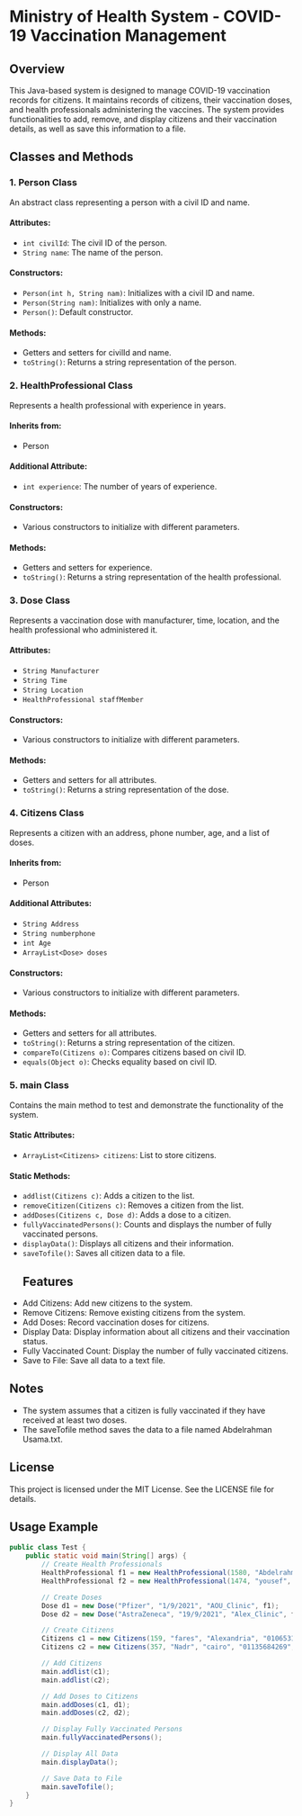 # Ministry of Health System - COVID-19 Vaccination Management

## Overview
This Java-based system is designed to manage COVID-19 vaccination records for citizens. It maintains records of citizens, their vaccination doses, and health professionals administering the vaccines. The system provides functionalities to add, remove, and display citizens and their vaccination details, as well as save this information to a file.

## Classes and Methods

### 1. Person Class
An abstract class representing a person with a civil ID and name.

#### Attributes:
- `int civilId`: The civil ID of the person.
- `String name`: The name of the person.

#### Constructors:
- `Person(int h, String nam)`: Initializes with a civil ID and name.
- `Person(String nam)`: Initializes with only a name.
- `Person()`: Default constructor.

#### Methods:
- Getters and setters for civilId and name.
- `toString()`: Returns a string representation of the person.

### 2. HealthProfessional Class
Represents a health professional with experience in years.

#### Inherits from:
- Person

#### Additional Attribute:
- `int experience`: The number of years of experience.

#### Constructors:
- Various constructors to initialize with different parameters.

#### Methods:
- Getters and setters for experience.
- `toString()`: Returns a string representation of the health professional.

### 3. Dose Class
Represents a vaccination dose with manufacturer, time, location, and the health professional who administered it.

#### Attributes:
- `String Manufacturer`
- `String Time`
- `String Location`
- `HealthProfessional staffMember`

#### Constructors:
- Various constructors to initialize with different parameters.

#### Methods:
- Getters and setters for all attributes.
- `toString()`: Returns a string representation of the dose.

### 4. Citizens Class
Represents a citizen with an address, phone number, age, and a list of doses.

#### Inherits from:
- Person

#### Additional Attributes:
- `String Address`
- `String numberphone`
- `int Age`
- `ArrayList<Dose> doses`

#### Constructors:
- Various constructors to initialize with different parameters.

#### Methods:
- Getters and setters for all attributes.
- `toString()`: Returns a string representation of the citizen.
- `compareTo(Citizens o)`: Compares citizens based on civil ID.
- `equals(Object o)`: Checks equality based on civil ID.

### 5. main Class
Contains the main method to test and demonstrate the functionality of the system.

#### Static Attributes:
- `ArrayList<Citizens> citizens`: List to store citizens.

#### Static Methods:
- `addlist(Citizens c)`: Adds a citizen to the list.
- `removeCitizen(Citizens c)`: Removes a citizen from the list.
- `addDoses(Citizens c, Dose d)`: Adds a dose to a citizen.
- `fullyVaccinatedPersons()`: Counts and displays the number of fully vaccinated persons.
- `displayData()`: Displays all citizens and their information.
- `saveTofile()`: Saves all citizen data to a file.
  ## Features
- Add Citizens: Add new citizens to the system.
- Remove Citizens: Remove existing citizens from the system.
- Add Doses: Record vaccination doses for citizens.
- Display Data: Display information about all citizens and their vaccination status.
- Fully Vaccinated Count: Display the number of fully vaccinated citizens.
- Save to File: Save all data to a text file.

## Notes
- The system assumes that a citizen is fully vaccinated if they have received at least two doses.
- The saveTofile method saves the data to a file named Abdelrahman Usama.txt.

## License
This project is licensed under the MIT License. See the LICENSE file for details.


## Usage Example

```java
public class Test {
    public static void main(String[] args) {
        // Create Health Professionals
        HealthProfessional f1 = new HealthProfessional(1580, "Abdelrahman", 2);
        HealthProfessional f2 = new HealthProfessional(1474, "yousef", 6);

        // Create Doses
        Dose d1 = new Dose("Pfizer", "1/9/2021", "AOU_Clinic", f1);
        Dose d2 = new Dose("AstraZeneca", "19/9/2021", "Alex_Clinic", f2);

        // Create Citizens
        Citizens c1 = new Citizens(159, "fares", "Alexandria", "01065314789", 32);
        Citizens c2 = new Citizens(357, "Nadr", "cairo", "01135684269", 26);

        // Add Citizens
        main.addlist(c1);
        main.addlist(c2);

        // Add Doses to Citizens
        main.addDoses(c1, d1);
        main.addDoses(c2, d2);

        // Display Fully Vaccinated Persons
        main.fullyVaccinatedPersons();

        // Display All Data
        main.displayData();

        // Save Data to File
        main.saveTofile();
    }
}

